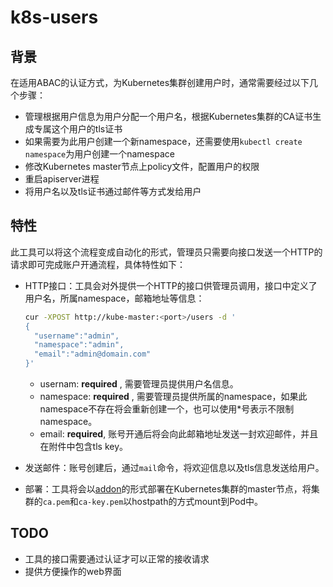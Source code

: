 # k8s-users

## 背景
在适用ABAC的认证方式，为Kubernetes集群创建用户时，通常需要经过以下几个步骤：
- 管理根据用户信息为用户分配一个用户名，根据Kubernetes集群的CA证书生成专属这个用户的tls证书
- 如果需要为此用户创建一个新namespace，还需要使用`kubectl create namespace`为用户创建一个namespace
- 修改Kubernetes master节点上policy文件，配置用户的权限
- 重启apiserver进程
- 将用户名以及tls证书通过邮件等方式发给用户

## 特性
此工具可以将这个流程变成自动化的形式，管理员只需要向接口发送一个HTTP的请求即可完成账户开通流程，具体特性如下：

- HTTP接口：工具会对外提供一个HTTP的接口供管理员调用，接口中定义了用户名，所属namespace，邮箱地址等信息：

  ```bash
  cur -XPOST http://kube-master:<port>/users -d '
  {
    "username":"admin",
    "namespace":"admin",
    "email":"admin@domain.com"
  }'
  ```

  - usernam: **required** , 需要管理员提供用户名信息。
  - namespace: **required** , 需要管理员提供所属的namespace，如果此namespace不存在将会重新创建一个，也可以使用*号表示不限制namespace。
  - email: **required**, 账号开通后将会向此邮箱地址发送一封欢迎邮件，并且在附件中包含tls key。

- 发送邮件：账号创建后，通过`mail`命令，将欢迎信息以及tls信息发送给用户。
- 部署：工具将会以[addon](https://github.com/kubernetes/kubernetes/tree/master/cluster/addons)的形式部署在Kubernetes集群的master节点，将集群的`ca.pem`和`ca-key.pem`以hostpath的方式mount到Pod中。


## TODO

- 工具的接口需要通过认证才可以正常的接收请求
- 提供方便操作的web界面
